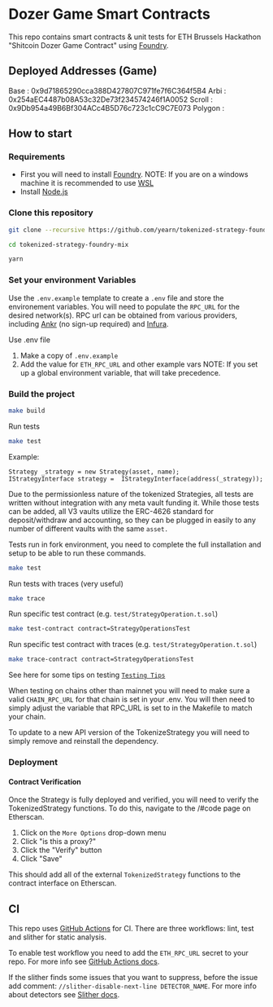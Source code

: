 # Dozer Game Smart Contracts

This repo contains smart contracts & unit tests for ETH Brussels Hackathon "Shitcoin Dozer Game Contract" using [Foundry](https://book.getfoundry.sh/).

## Deployed Addresses (Game)
Base : 0x9d71865290cca388D427807C971fe7f6C364f5B4
Arbi : 0x254aEC4487b08A53c32De73f234574246f1A0052
Scroll : 0x9Db954a49B6Bf304ACc4B5D76c723c1cC9C7E073
Polygon : 

## How to start

### Requirements

- First you will need to install [Foundry](https://book.getfoundry.sh/getting-started/installation).
NOTE: If you are on a windows machine it is recommended to use [WSL](https://learn.microsoft.com/en-us/windows/wsl/install)
- Install [Node.js](https://nodejs.org/en/download/package-manager/)

### Clone this repository

```sh
git clone --recursive https://github.com/yearn/tokenized-strategy-foundry-mix

cd tokenized-strategy-foundry-mix

yarn
```

### Set your environment Variables

Use the `.env.example` template to create a `.env` file and store the environement variables. You will need to populate the `RPC_URL` for the desired network(s). RPC url can be obtained from various providers, including [Ankr](https://www.ankr.com/rpc/) (no sign-up required) and [Infura](https://infura.io/).

Use .env file

1. Make a copy of `.env.example`
2. Add the value for `ETH_RPC_URL` and other example vars
     NOTE: If you set up a global environment variable, that will take precedence.

### Build the project

```sh
make build
```

Run tests

```sh
make test
```



Example:

```solidity
Strategy _strategy = new Strategy(asset, name);
IStrategyInterface strategy =  IStrategyInterface(address(_strategy));
```

Due to the permissionless nature of the tokenized Strategies, all tests are written without integration with any meta vault funding it. While those tests can be added, all V3 vaults utilize the ERC-4626 standard for deposit/withdraw and accounting, so they can be plugged in easily to any number of different vaults with the same `asset.`

Tests run in fork environment, you need to complete the full installation and setup to be able to run these commands.

```sh
make test
```

Run tests with traces (very useful)

```sh
make trace
```

Run specific test contract (e.g. `test/StrategyOperation.t.sol`)

```sh
make test-contract contract=StrategyOperationsTest
```

Run specific test contract with traces (e.g. `test/StrategyOperation.t.sol`)

```sh
make trace-contract contract=StrategyOperationsTest
```

See here for some tips on testing [`Testing Tips`](https://book.getfoundry.sh/forge/tests.html)

When testing on chains other than mainnet you will need to make sure a valid `CHAIN_RPC_URL` for that chain is set in your .env. You will then need to simply adjust the variable that RPC_URL is set to in the Makefile to match your chain.

To update to a new API version of the TokenizeStrategy you will need to simply remove and reinstall the dependency.

### Deployment

#### Contract Verification

Once the Strategy is fully deployed and verified, you will need to verify the TokenizedStrategy functions. To do this, navigate to the /#code page on Etherscan.

1. Click on the `More Options` drop-down menu
2. Click "is this a proxy?"
3. Click the "Verify" button
4. Click "Save"

This should add all of the external `TokenizedStrategy` functions to the contract interface on Etherscan.

## CI

This repo uses [GitHub Actions](.github/workflows) for CI. There are three workflows: lint, test and slither for static analysis.

To enable test workflow you need to add the `ETH_RPC_URL` secret to your repo. For more info see [GitHub Actions docs](https://docs.github.com/en/codespaces/managing-codespaces-for-your-organization/managing-encrypted-secrets-for-your-repository-and-organization-for-github-codespaces#adding-secrets-for-a-repository).

If the slither finds some issues that you want to suppress, before the issue add comment: `//slither-disable-next-line DETECTOR_NAME`. For more info about detectors see [Slither docs](https://github.com/crytic/slither/wiki/Detector-Documentation).
